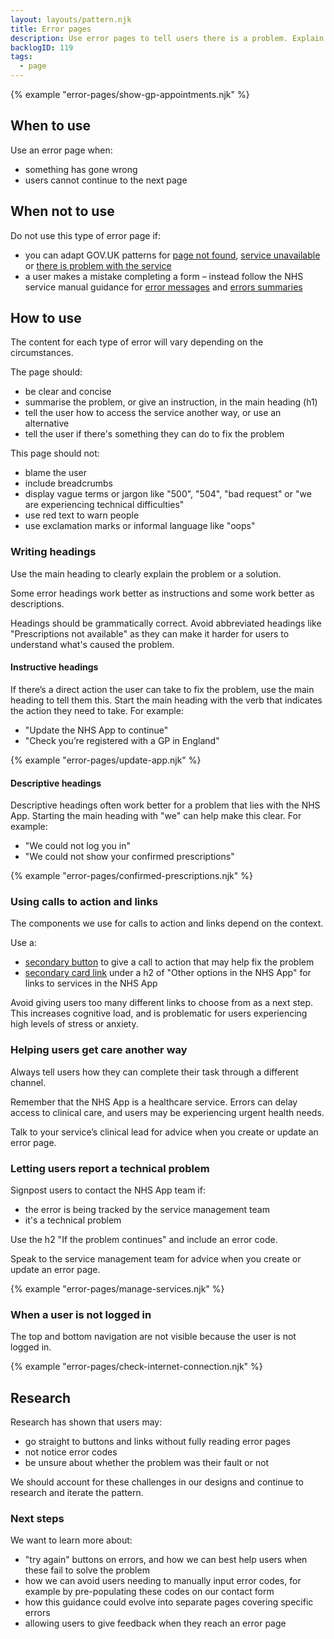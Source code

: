 ```yaml
---
layout: layouts/pattern.njk
title: Error pages
description: Use error pages to tell users there is a problem. Explain what has happened and what they can do next.
backlogID: 119
tags:
  - page
---
```


{% example "error-pages/show-gp-appointments.njk" %}

## When to use

Use an error page when:

- something has gone wrong
- users cannot continue to the next page

## When not to use

Do not use this type of error page if:

- you can adapt GOV.UK patterns for [page not found](https://design-system.service.gov.uk/patterns/page-not-found-pages/), [service unavailable](https://design-system.service.gov.uk/patterns/service-unavailable-pages/) or [there is problem with the service](https://design-system.service.gov.uk/patterns/problem-with-the-service-pages/)
- a user makes a mistake completing a form – instead follow the NHS service manual guidance for [error messages](https://service-manual.nhs.uk/design-system/components/error-message) and [errors summaries](https://service-manual.nhs.uk/design-system/components/error-summary)

## How to use

The content for each type of error will vary depending on the circumstances.

The page should:

- be clear and concise
- summarise the problem, or give an instruction, in the main heading (h1)
- tell the user how to access the service another way, or use an alternative
- tell the user if there's something they can do to fix the problem

This page should not:

- blame the user
- include breadcrumbs
- display vague terms or jargon like "500", "504", "bad request" or "we are experiencing technical difficulties"
- use red text to warn people
- use exclamation marks or informal language like "oops"

### Writing headings

Use the main heading to clearly explain the problem or a solution.

Some error headings work better as instructions and some work better as descriptions.

Headings should be grammatically correct. Avoid abbreviated headings like "Prescriptions not available" as they can make it harder for users to understand what's caused the problem.

#### Instructive headings

If there’s a direct action the user can take to fix the problem, use the main heading to tell them this. Start the main heading with the verb that indicates the action they need to take. For example:

- "Update the NHS App to continue"
- "Check you’re registered with a GP in England"

{% example "error-pages/update-app.njk" %}

#### Descriptive headings

Descriptive headings often work better for a problem that lies with the NHS App. Starting the main heading with "we" can help make this clear. For example:

- "We could not log you in"
- "We could not show your confirmed prescriptions"

{% example "error-pages/confirmed-prescriptions.njk" %}

### Using calls to action and links

The components we use for calls to action and links depend on the context.

Use a:

- [secondary button](/components/buttons/#secondary-button) to give a call to action that may help fix the problem
- [secondary card link](/components/card-links/#secondary-card-links) under a h2 of "Other options in the NHS App" for links to services in the NHS App

Avoid giving users too many different links to choose from as a next step. This increases cognitive load, and is problematic for users experiencing high levels of stress or anxiety.

### Helping users get care another way

Always tell users how they can complete their task through a different channel.

Remember that the NHS App is a healthcare service. Errors can delay access to clinical care, and users may be experiencing urgent health needs. 

Talk to your service’s clinical lead for advice when you create or update an error page.

### Letting users report a technical problem

Signpost users to contact the NHS App team if:

- the error is being tracked by the service management team
- it's a technical problem

Use the h2 "If the problem continues" and include an error code.

Speak to the service management team for advice when you create or update an error page.

{% example "error-pages/manage-services.njk" %}

### When a user is not logged in

The top and bottom navigation are not visible because the user is not logged in.

{% example "error-pages/check-internet-connection.njk" %}

## Research

Research has shown that users may:

- go straight to buttons and links without fully reading error pages
- not notice error codes
- be unsure about whether the problem was their fault or not

We should account for these challenges in our designs and continue to research and iterate the pattern.

### Next steps

We want to learn more about:

- "try again" buttons on errors, and how we can best help users when these fail to solve the problem
- how we can avoid users needing to manually input error codes, for example by pre-populating these codes on our contact form
- how this guidance could evolve into separate pages covering specific errors
- allowing users to give feedback when they reach an error page
